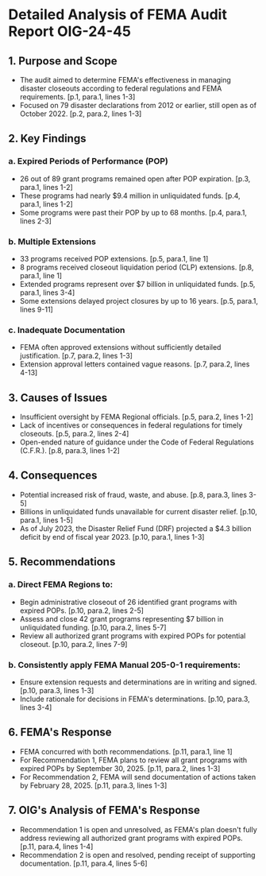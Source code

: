 # Detailed Analysis of FEMA Audit Report OIG-24-45

## 1. Purpose and Scope

- The audit aimed to determine FEMA's effectiveness in managing disaster closeouts according to federal regulations and FEMA requirements. [p.1, para.1, lines 1-3]
- Focused on 79 disaster declarations from 2012 or earlier, still open as of October 2022. [p.2, para.2, lines 1-3]

## 2. Key Findings

### a. Expired Periods of Performance (POP)

- 26 out of 89 grant programs remained open after POP expiration. [p.3, para.1, lines 1-2]
- These programs had nearly $9.4 million in unliquidated funds. [p.4, para.1, lines 1-2]
- Some programs were past their POP by up to 68 months. [p.4, para.1, lines 2-3]

### b. Multiple Extensions

- 33 programs received POP extensions. [p.5, para.1, line 1]
- 8 programs received closeout liquidation period (CLP) extensions. [p.8, para.1, line 1]
- Extended programs represent over $7 billion in unliquidated funds. [p.5, para.1, lines 3-4]
- Some extensions delayed project closures by up to 16 years. [p.5, para.1, lines 9-11]

### c. Inadequate Documentation

- FEMA often approved extensions without sufficiently detailed justification. [p.7, para.2, lines 1-3]
- Extension approval letters contained vague reasons. [p.7, para.2, lines 4-13]

## 3. Causes of Issues

- Insufficient oversight by FEMA Regional officials. [p.5, para.2, lines 1-2]
- Lack of incentives or consequences in federal regulations for timely closeouts. [p.5, para.2, lines 2-4]
- Open-ended nature of guidance under the Code of Federal Regulations (C.F.R.). [p.8, para.3, lines 1-2]

## 4. Consequences

- Potential increased risk of fraud, waste, and abuse. [p.8, para.3, lines 3-5]
- Billions in unliquidated funds unavailable for current disaster relief. [p.10, para.1, lines 1-5]
- As of July 2023, the Disaster Relief Fund (DRF) projected a $4.3 billion deficit by end of fiscal year 2023. [p.10, para.1, lines 1-3]

## 5. Recommendations

### a. Direct FEMA Regions to:

- Begin administrative closeout of 26 identified grant programs with expired POPs. [p.10, para.2, lines 2-5]
- Assess and close 42 grant programs representing $7 billion in unliquidated funding. [p.10, para.2, lines 5-7]
- Review all authorized grant programs with expired POPs for potential closeout. [p.10, para.2, lines 7-9]

### b. Consistently apply FEMA Manual 205-0-1 requirements:

- Ensure extension requests and determinations are in writing and signed. [p.10, para.3, lines 1-3]
- Include rationale for decisions in FEMA's determinations. [p.10, para.3, lines 3-4]

## 6. FEMA's Response

- FEMA concurred with both recommendations. [p.11, para.1, line 1]
- For Recommendation 1, FEMA plans to review all grant programs with expired POPs by September 30, 2025. [p.11, para.2, lines 1-3]
- For Recommendation 2, FEMA will send documentation of actions taken by February 28, 2025. [p.11, para.3, lines 1-3]

## 7. OIG's Analysis of FEMA's Response

- Recommendation 1 is open and unresolved, as FEMA's plan doesn't fully address reviewing all authorized grant programs with expired POPs. [p.11, para.4, lines 1-4]
- Recommendation 2 is open and resolved, pending receipt of supporting documentation. [p.11, para.4, lines 5-6]
